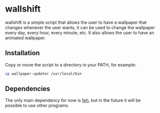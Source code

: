 # wallshift

wallshift is a simple script that allows the user to have a wallpaper
that changes whenever the user wants, it can be used to change the wallpaper
every day, every hour, every minute, etc. It also allows the user to have an animated wallpaper.

## Installation

Copy or move the script to a directory in your PATH, for example:

```bash
cp wallpaper-updater /usr/local/bin
```

## Dependencies

The only main dependency for now is [feh](https://feh.finalrewind.org/), but in the future it will be possible to use other programs.
